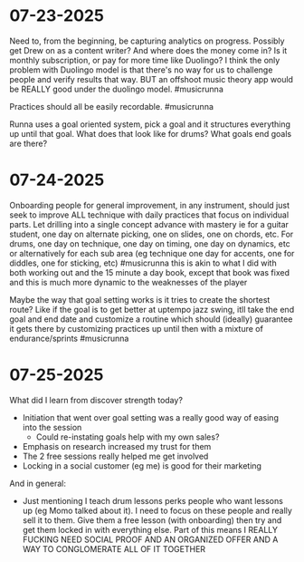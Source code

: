 # 07-23-2025

Need to, from the beginning, be capturing analytics on progress. Possibly get Drew on as a content writer? And where does the money come in? Is it monthly subscription, or pay for more time like Duolingo? I think the only problem with Duolingo model is that there's no way for us to challenge people and verify results that way. BUT an offshoot music theory app would be REALLY good under the duolingo model. #musicrunna

Practices should all be easily recordable. #musicrunna

Runna uses a goal oriented system, pick a goal and it structures everything up until that goal. What does that look like for drums? What goals end goals are there?

# 07-24-2025

Onboarding people for general improvement, in any instrument, should just seek to improve ALL technique with daily practices that focus on individual parts. Let drilling into a single concept advance with mastery ie for a guitar student, one day on alternate picking, one on slides, one on chords, etc. For drums, one day on technique, one day on timing, one day on dynamics, etc or alternatively for each sub area (eg technique one day for accents, one for diddles, one for sticking, etc) #musicrunna this is akin to what I did with both working out and the 15 minute a day book, except that book was fixed and this is much more dynamic to the weaknesses of the player

Maybe the way that goal setting works is it tries to create the shortest route? Like if the goal is to get better at uptempo jazz swing, itll take the end goal and end date and customize a routine which should (ideally) guarantee it gets there by customizing practices up until then with a mixture of endurance/sprints #musicrunna

# 07-25-2025

What did I learn from discover strength today?
- Initiation that went over goal setting was a really good way of easing into the session
  - Could re-instating goals help with my own sales?
- Emphasis on research increased my trust for them
- The 2 free sessions really helped me get involved
- Locking in a social customer (eg me) is good for their marketing

And in general:
- Just mentioning I teach drum lessons perks people who want lessons up (eg Momo talked about it). I need to focus on these people and really sell it to them. Give them a free lesson (with onboarding) then try and get them locked in with everything else. Part of this means I REALLY FUCKING NEED SOCIAL PROOF AND AN ORGANIZED OFFER AND A WAY TO CONGLOMERATE ALL OF IT TOGETHER